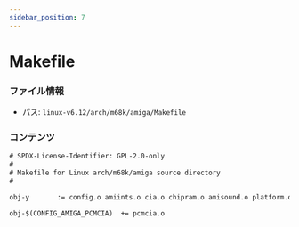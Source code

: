 ```yaml
---
sidebar_position: 7
---
```

# Makefile

### ファイル情報

- パス: `linux-v6.12/arch/m68k/amiga/Makefile`

### コンテンツ

```txt
# SPDX-License-Identifier: GPL-2.0-only
#
# Makefile for Linux arch/m68k/amiga source directory
#

obj-y		:= config.o amiints.o cia.o chipram.o amisound.o platform.o

obj-$(CONFIG_AMIGA_PCMCIA)	+= pcmcia.o

```
